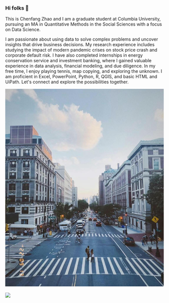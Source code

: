 ### Hi folks 👋
This is Chenfang Zhao and I am a graduate student at Columbia University, pursuing an MA in Quantitative Methods in the Social Sciences with a focus on Data Science. 

I am passionate about using data to solve complex problems and uncover insights that drive business decisions. My research experience includes studying the impact of modern pandemic crises on stock price crash and corporate default risk. I have also completed internships in energy conservation service and investment banking, where I gained valuable experience in data analysis, financial modeling, and due diligence. In my free time, I enjoy playing tennis, map copying, and exploring the unknown. I am proficient in Excel, PowerPoint, Python, R, QGIS, and basic HTML and UiPath. Let's connect and explore the possibilities together.

[![Header](https://github.com/cz2753/cz2753/blob/main/IMG_5085.JPG "Header")](https://some-url.dev/)

<img align="center" src="https://github-readme-stats.vercel.app/api/<CARD_TYPE>/?username=<USERNAME>&theme=<THEME_NAME>" />
<!--
**cz2753/cz2753** is a ✨ _special_ ✨ repository because its `README.md` (this file) appears on your GitHub profile.

Here are some ideas to get you started:

- 🔭 I’m currently working on ...
- 🌱 I’m currently learning ...
- 👯 I’m looking to collaborate on ...
- 🤔 I’m looking for help with ...
- 💬 Ask me about ...
- 📫 How to reach me: ...
- 😄 Pronouns: ...
- ⚡ Fun fact: ...
-->
